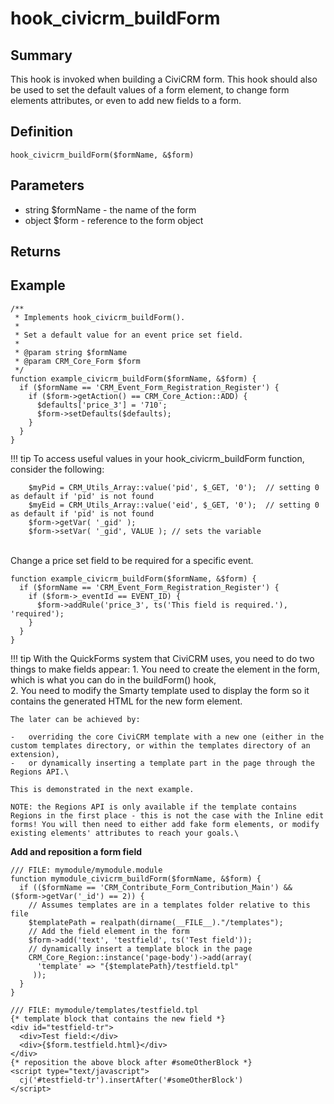 # hook_civicrm_buildForm

## Summary

This hook is invoked when building a CiviCRM form. This hook should also
be used to set the default values of a form element, to change form
elements attributes, or even to add new fields to a form.

## Definition

    hook_civicrm_buildForm($formName, &$form)

## Parameters

-   string $formName - the name of the form
-   object $form - reference to the form object

## Returns

## Example

    /**
     * Implements hook_civicrm_buildForm().
     *
     * Set a default value for an event price set field.
     *
     * @param string $formName
     * @param CRM_Core_Form $form
     */
    function example_civicrm_buildForm($formName, &$form) {
      if ($formName == 'CRM_Event_Form_Registration_Register') {
        if ($form->getAction() == CRM_Core_Action::ADD) {
          $defaults['price_3'] = '710';
          $form->setDefaults($defaults);
        }
      }
    }





!!! tip
    To access useful values in your hook_civicrm_buildForm function, consider the following:

        $myPid = CRM_Utils_Array::value('pid', $_GET, '0');  // setting 0 as default if 'pid' is not found
        $myEid = CRM_Utils_Array::value('eid', $_GET, '0');  // setting 0 as default if 'pid' is not found
        $form->getVar( '_gid' );
        $form->setVar( '_gid', VALUE ); // sets the variable


\
 Change a price set field to be required for a specific event.

    function example_civicrm_buildForm($formName, &$form) {
      if ($formName == 'CRM_Event_Form_Registration_Register') {
        if ($form->_eventId == EVENT_ID) {
          $form->addRule('price_3', ts('This field is required.'), 'required');
        }
      }
    }

!!! tip
    With the QuickForms system that CiviCRM uses, you need to do two things to make fields appear:
     1. You need to create the element in the form, which is what you can do in the buildForm() hook,\
     2. You need to modify the Smarty template used to display the form so it contains the generated HTML for the new form element.

    The later can be achieved by:

    -   overriding the core CiviCRM template with a new one (either in the custom templates directory, or within the templates directory of an extension),
    -   or dynamically inserting a template part in the page through the Regions API.\

    This is demonstrated in the next example.

    NOTE: the Regions API is only available if the template contains Regions in the first place - this is not the case with the Inline edit forms! You will then need to either add fake form elements, or modify existing elements' attributes to reach your goals.\



**Add and reposition a form field**

    /// FILE: mymodule/mymodule.module
    function mymodule_civicrm_buildForm($formName, &$form) {
      if (($formName == 'CRM_Contribute_Form_Contribution_Main') && ($form->getVar('_id') == 2)) {
        // Assumes templates are in a templates folder relative to this file
        $templatePath = realpath(dirname(__FILE__)."/templates");
        // Add the field element in the form
        $form->add('text', 'testfield', ts('Test field'));
        // dynamically insert a template block in the page
        CRM_Core_Region::instance('page-body')->add(array(
          'template' => "{$templatePath}/testfield.tpl"
         ));
      }
    }

    /// FILE: mymodule/templates/testfield.tpl
    {* template block that contains the new field *}
    <div id="testfield-tr">
      <div>Test field:</div>
      <div>{$form.testfield.html}</div>
    </div>
    {* reposition the above block after #someOtherBlock *}
    <script type="text/javascript">
      cj('#testfield-tr').insertAfter('#someOtherBlock')
    </script>